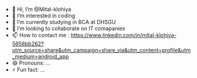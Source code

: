 - 👋 Hi, I’m @Mital-klohiya
- 👀 I’m interested in coding
- 🌱 I’m currently studying in BCA at DHSGU 
- 💞️ I’m looking to collaborate on IT comapanies
- 📫 How to contact me : https://www.linkedin.com/in/mital-klohiya-5658bb262?utm_source=share&utm_campaign=share_via&utm_content=profile&utm_medium=android_app
- 😄 Pronouns: ...
- ⚡ Fun fact: ...

<!---
Mital-klohiya/Mital-klohiya is a ✨ special ✨ repository because its `README.md` (this file) appears on your GitHub profile.
You can click the Preview link to take a look at your changes.
--->
